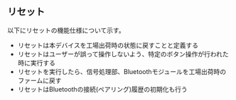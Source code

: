 ## リセット

以下にリセットの機能仕様について示す。

- リセットは本デバイスを工場出荷時の状態に戻すことと定義する
- リセットはユーザーが誤って操作しないよう、特定のボタン操作が行われた時に実行する
- リセットを実行したら、信号処理部、Bluetoothモジュールを工場出荷時のファームに戻す
- リセットはBluetoothの接続(ペアリング)履歴の初期化も行う


